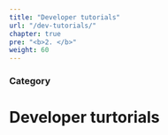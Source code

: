 ```yaml
---
title: "Developer tutorials"
url: "/dev-tutorials/"
chapter: true
pre: "<b>2. </b>"
weight: 60
---
```


### Category

# Developer turtorials

